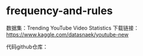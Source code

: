 # frequency-and-rules
数据集：Trending YouTube Video Statistics
下载链接：https://www.kaggle.com/datasnaek/youtube-new

代码github仓库：

